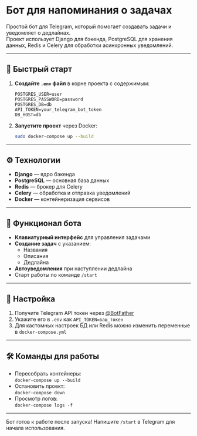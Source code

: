 # Бот для напоминания о задачах

Простой бот для Telegram, который помогает создавать задачи и уведомляет о дедлайнах.  
Проект использует Django для бэкенда, PostgreSQL для хранения данных, Redis и Celery для обработки асинхронных уведомлений.

---

## 🚀 Быстрый старт

1. **Создайте `.env` файл** в корне проекта с содержимым:
   ```
   POSTGRES_USER=user
   POSTGRES_PASSWORD=password
   POSTGRES_DB=db
   API_TOKEN=your_telegram_bot_token
   DB_HOST=db
   ```

2. **Запустите проект** через Docker:
   ```bash
   sudo docker-compose up --build
   ```

---

## ⚙️ Технологии
- **Django** — ядро бэкенда
- **PostgreSQL** — основная база данных
- **Redis** — брокер для Celery
- **Celery** — обработка и отправка уведомлений
- **Docker** — контейнеризация сервисов

---

## 📌 Функционал бота
- **Клавиатурный интерфейс** для управления задачами
- **Создание задач** с указанием:
  - Названия
  - Описания
  - Дедлайна
- **Автоуведомления** при наступлении дедлайна
- Старт работы по команде `/start`

---

## 🔧 Настройка
1. Получите Telegram API токен через [@BotFather](https://t.me/BotFather)
2. Укажите его в `.env` как `API_TOKEN=ваш_токен`
3. Для кастомных настроек БД или Redis можно изменить переменные в `docker-compose.yml`

---

## 🛠 Команды для работы
- Пересобрать контейнеры:  
  `docker-compose up --build`
- Остановить проект:  
  `docker-compose down`
- Просмотр логов:  
  `docker-compose logs -f`

--- 

Бот готов к работе после запуска! Напишите `/start` в Telegram для начала использования.